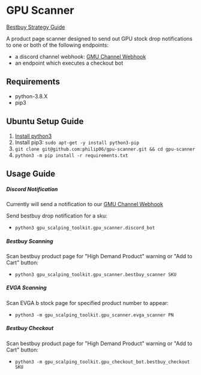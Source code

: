 # GPU Scanner

[Bestbuy Strategy Guide](https://docs.google.com/document/d/1EC3Li65gerZRG4gBiIs4rot-Bc4SceqWn413XGsOA4g/edit?usp=sharing)

A product page scanner designed to send out GPU stock drop notifications to one or both of the following endpoints:
 - a discord channel webhook: [GMU Channel Webhook](https://discordapp.com/api/webhooks/926904611082739733/H1ofplv4PUp_JVXhnao134nFiVBkK9wsWccvySIaF_BRsvJb2TU8a8RMcm4D9UHCjwhz)
 - an endpoint which executes a checkout bot

## Requirements

 - python-3.8.X
 - pip3

## Ubuntu Setup Guide

1. [Install python3](https://linuxize.com/post/how-to-install-python-3-8-on-ubuntu-18-04/)
2. Install pip3: `sudo apt-get -y install python3-pip`
3. `git clone git@github.com:philip06/gpu-scanner.git && cd gpu-scanner`
4. `python3 -m pip install -r requirements.txt`

## Usage Guide

##### Discord Notification

Currently will send a notification to our [GMU Channel Webhook](https://discordapp.com/api/webhooks/926904611082739733/H1ofplv4PUp_JVXhnao134nFiVBkK9wsWccvySIaF_BRsvJb2TU8a8RMcm4D9UHCjwhz)

Send bestbuy drop notification for a sku: 
 - `python3 gpu_scalping_toolkit.gpu_scanner.discord_bot`

##### Bestbuy Scanning

Scan bestbuy product page for "High Demand Product" warning or "Add to Cart" button: 
 - `python3 gpu_scalping_toolkit.gpu_scanner.bestbuy_scanner SKU`

##### EVGA Scanning

Scan EVGA b stock page for specified product number to appear: 
 - `python3 -m gpu_scalping_toolkit.gpu_scanner.evga_scanner PN`

##### Bestbuy Checkout

Scan bestbuy product page for "High Demand Product" warning or "Add to Cart" button: 
 - `python3 -m gpu_scalping_toolkit.gpu_checkout_bot.bestbuy_checkout SKU`
